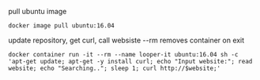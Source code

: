 
pull ubuntu image

```
docker image pull ubuntu:16.04
```

update repository, get curl, call websiste
--rm removes container on exit
```
docker container run -it --rm --name looper-it ubuntu:16.04 sh -c 'apt-get update; apt-get -y install curl; echo "Input website:"; read website; echo "Searching.."; sleep 1; curl http://$website;'
```